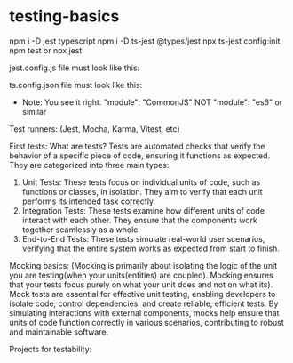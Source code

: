 # testing-basics

<!-- install jest for typescript -->
npm i -D jest typescript <!-- Prerequisites -->
npm i -D ts-jest @types/jest <!-- Installing -->
npx ts-jest config:init <!-- Creating config -->
npm test or npx jest  <!-- Running tests -->

jest.config.js file must look like this:
    <!-- module.exports = {
        preset: 'ts-jest',
        testEnvironment: 'node',
    }; -->

ts.config.json file must look like this:
    <!-- {
        "compilerOptions": {
            "target": "ES6",
            "module": "commonjs",
            "strict": true,
            "esModuleInterop": true,
            "skipLibCheck": true,
            "forceConsistentCasingInFileNames": true
        }
    } -->
* Note: You see it right. "module": "CommonJS" NOT "module": "es6" or similar

Test runners: (Jest, Mocha, Karma, Vitest, etc)

First tests:
What are tests?
Tests are automated checks that verify the behavior of a specific piece of code, ensuring it functions as expected. They are categorized into three main types:
1. Unit Tests: These tests focus on individual units of code, such as functions or classes, in isolation. They aim to verify that each unit performs its intended task correctly.
2. Integration Tests: These tests examine how different units of code interact with each other. They ensure that the components work together seamlessly as a whole.
3. End-to-End Tests: These tests simulate real-world user scenarios, verifying that the entire system works as expected from start to finish.

Mocking basics: (Mocking is primarily about isolating the logic of the unit you are testing(when your units(entities) are coupled). Mocking ensures that your  tests focus purely on what your unit does and not on what its). Mock tests are essential for effective unit testing, enabling developers to isolate code, control dependencies, and create reliable, efficient tests. By simulating interactions with external components, mocks help ensure that units of code function correctly in various scenarios, contributing to robust and maintainable software.
<!-- jest.mock('./myModule'); // Mock the entire 'myModule' module

// Or mock a specific export
jest.mock('./myModule', () => ({
myFunction: jest.fn(), 
})); -->
Projects for testability:

